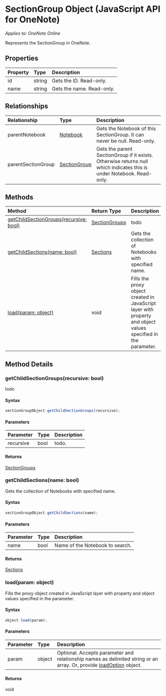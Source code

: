 # SectionGroup Object (JavaScript API for OneNote)

_Applies to: OneNote Online_

Represents the SectionGroup in OneNote.

## Properties

| Property	   | Type	|Description
|:---------------|:--------|:----------|
|id|string|Gets the ID. Read-only.|
|name|string|Gets the name. Read-only.|



## Relationships
| Relationship | Type	|Description|
|:---------------|:--------|:----------|
|parentNotebook|[Notebook](notebook.md)|Gets the Notebook of this SectionGroup. It can never be null. Read-only.|
|parentSectionGroup|[SectionGroup](sectiongroup.md)|Gets the parent SectionGroup if it exists. Otherwise returns null which indicates this is under Notebook. Read-only.|

## Methods

| Method		   | Return Type	|Description|
|:---------------|:--------|:----------|
|[getChildSectionGroups(recursive: bool)](#getchildsectiongroupsrecursive-bool)|[SectionGroups](sectiongroups.md)|todo|
|[getChildSections(name: bool)](#getchildsectionsname-bool)|[Sections](sections.md)|Gets the collection of Notebooks with specified name.|
|[load(param: object)](#loadparam-object)|void|Fills the proxy object created in JavaScript layer with property and object values specified in the parameter.|

## Method Details


### getChildSectionGroups(recursive: bool)
todo

#### Syntax
```js
sectionGroupObject.getChildSectionGroups(recursive);
```

#### Parameters
| Parameter	   | Type	|Description|
|:---------------|:--------|:----------|
|recursive|bool|todo.|

#### Returns
[SectionGroups](sectiongroups.md)

### getChildSections(name: bool)
Gets the collection of Notebooks with specified name.

#### Syntax
```js
sectionGroupObject.getChildSections(name);
```

#### Parameters
| Parameter	   | Type	|Description|
|:---------------|:--------|:----------|
|name|bool|Name of the Notebook to search.|

#### Returns
[Sections](sections.md)

### load(param: object)
Fills the proxy object created in JavaScript layer with property and object values specified in the parameter.

#### Syntax
```js
object.load(param);
```

#### Parameters
| Parameter	   | Type	|Description|
|:---------------|:--------|:----------|
|param|object|Optional. Accepts parameter and relationship names as delimited string or an array. Or, provide [loadOption](loadoption.md) object.|

#### Returns
void
